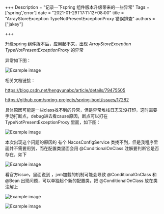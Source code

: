 +++
Description = "记录一下spring 组件版本升级带来的一些异常"
Tags = ['spring','error']
date = "2021-01-29T17:11:12+08:00"
title = "ArrayStoreException TypeNotPresentExceptionProxy 错误排查"
authors = ["jakey"]

+++

升级spring 组件版本后，应用起不来，出现 *ArrayStoreException TypeNotPresentExceptionProxy* 的异常

<!--more-->

异常如下图：

![Example image](/images/proxyerr1.png)



相关文档链接：

https://blog.csdn.net/hengyunabc/article/details/79475505

https://github.com/spring-projects/spring-boot/issues/17282

具体原因可能是一些class找不到的异常，但是异常堆栈日志又没打印，这时需要手动打断点，debug进去看cause原因，断点可以打在TypeNotPresentExceptionProxy 里面，如下图：

![Example image](/images/proxysource.png)


本次出现这个问题的原因的 有个 NacosConfigService  类找不到，但是我程序里面并不需要用到，而在配置类里面会用 @ConditionalOnClass 注解要判断它是否存在，如下

![Example image](/images/proxysource2.png)


看官方issue，里面说到 ，jvm加载的机制可能会导致 @ConditionalOnClass 和 @Bean 出现问题，可以单独起个新的配置类，把 @ConditionalOnClass 放在类注解上

![Example image](/images/githubissue1.png)

![Example image](/images/proxysource3.png)